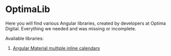 # OptimaLib

Here you will find various Angular libraries, created by developers at Optima Digital. Everything we needed and was missing or incomplete.

Available libraries:

1. [Angular Material multiple inline calendars](./projects/inline-calendars/README.md)
